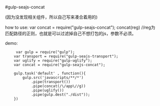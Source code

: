 #gulp-seajs-concat

(因为没发现相关组件，所以自己写来凑合着用的)

how to use:
         var concat = require("gulp-seajs-concat");
         concat(reg) //reg为匹配路径的正则，也就是可以过滤掉自己不想打包的js，参数不必须。

demo:<br/>

         var gulp = require("gulp");
        var transport = require("gulp-seajs-transport");
        var uglify = require("gulp-uglify");
        var concat = require("gulp-seajs-concat");
        
        gulp.task('default' , function(){
            gulp.src('javascripts/**/*')
                .pipe(transport())
                .pipe(concat(/\/app\//g))
                .pipe(uglify())
                .pipe(gulp.dest("./dist"));
        })
